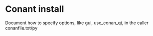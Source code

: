 
# Conant install

Document how to specify options,
like gui, use_conan_qt,
in the caller conanfile.txt/py
